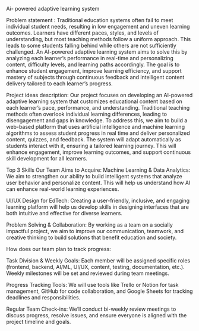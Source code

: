 Ai- powered adaptive learning system

Problem statement :
Traditional education systems often fail to meet individual student needs, resulting in low engagement and uneven learning outcomes. Learners have different paces, styles, and levels of understanding, but most teaching methods follow a uniform approach. This leads to some students falling behind while others are not sufficiently challenged. An AI-powered adaptive learning system aims to solve this by analyzing each learner’s performance in real-time and personalizing content, difficulty levels, and learning paths accordingly. The goal is to enhance student engagement, improve learning efficiency, and support mastery of subjects through continuous feedback and intelligent content delivery tailored to each learner’s progress.

Project ideas description:
Our project focuses on developing an AI-powered adaptive learning system that customizes educational content based on each learner’s pace, performance, and understanding. Traditional teaching methods often overlook individual learning differences, leading to disengagement and gaps in knowledge. To address this, we aim to build a web-based platform that uses artificial intelligence and machine learning algorithms to assess student progress in real time and deliver personalized content, quizzes, and feedback. The system will adapt automatically as students interact with it, ensuring a tailored learning journey. This will enhance engagement, improve learning outcomes, and support continuous skill development for all learners.

Top 3 Skills Our Team Aims to Acquire:
Machine Learning & Data Analytics:
We aim to strengthen our ability to build intelligent systems that analyze user behavior and personalize content. This will help us understand how AI can enhance real-world learning experiences.

UI/UX Design for EdTech:
Creating a user-friendly, inclusive, and engaging learning platform will help us develop skills in designing interfaces that are both intuitive and effective for diverse learners.

Problem Solving & Collaboration:
By working as a team on a socially impactful project, we aim to improve our communication, teamwork, and creative thinking to build solutions that benefit education and society.

How does our team plan to track progress:

Task Division & Weekly Goals:
Each member will be assigned specific roles (frontend, backend, AI/ML, UI/UX, content, testing, documentation, etc.). Weekly milestones will be set and reviewed during team meetings.

Progress Tracking Tools:
We will use tools like Trello or Notion for task management, GitHub for code collaboration, and Google Sheets for tracking deadlines and responsibilities.

Regular Team Check-ins:
We’ll conduct bi-weekly review meetings to discuss progress, resolve issues, and ensure everyone is aligned with the project timeline and goals.
